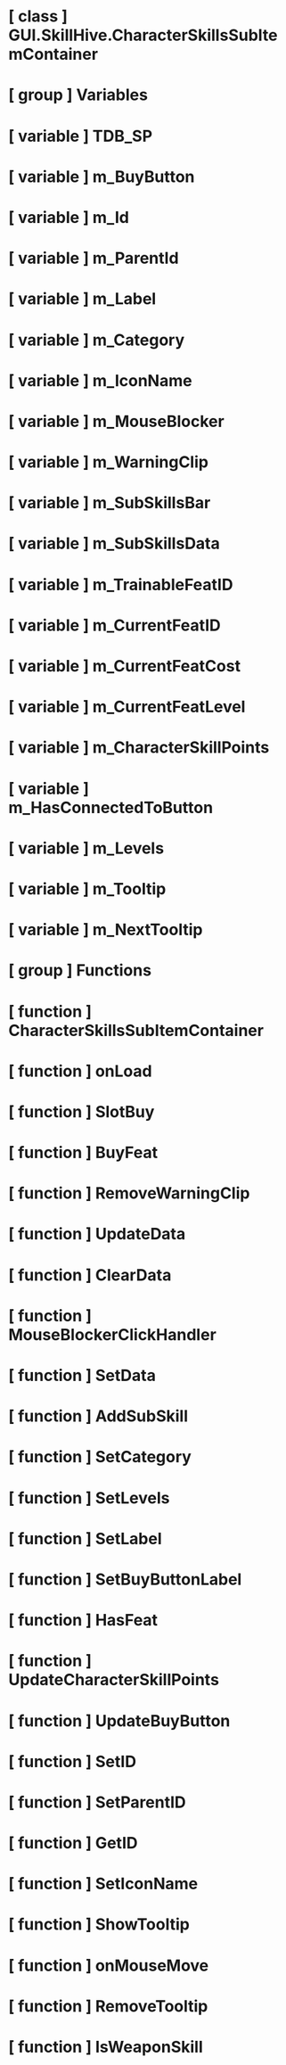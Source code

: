 # [ class ] GUI.SkillHive.CharacterSkillsSubItemContainer

# [ group ] Variables

# [ variable ] TDB_SP

# [ variable ] m_BuyButton

# [ variable ] m_Id

# [ variable ] m_ParentId

# [ variable ] m_Label

# [ variable ] m_Category

# [ variable ] m_IconName

# [ variable ] m_MouseBlocker

# [ variable ] m_WarningClip

# [ variable ] m_SubSkillsBar

# [ variable ] m_SubSkillsData

# [ variable ] m_TrainableFeatID

# [ variable ] m_CurrentFeatID

# [ variable ] m_CurrentFeatCost

# [ variable ] m_CurrentFeatLevel

# [ variable ] m_CharacterSkillPoints

# [ variable ] m_HasConnectedToButton

# [ variable ] m_Levels

# [ variable ] m_Tooltip

# [ variable ] m_NextTooltip

# [ group ] Functions

# [ function ] CharacterSkillsSubItemContainer

# [ function ] onLoad

# [ function ] SlotBuy

# [ function ] BuyFeat

# [ function ] RemoveWarningClip

# [ function ] UpdateData

# [ function ] ClearData

# [ function ] MouseBlockerClickHandler

# [ function ] SetData

# [ function ] AddSubSkill

# [ function ] SetCategory

# [ function ] SetLevels

# [ function ] SetLabel

# [ function ] SetBuyButtonLabel

# [ function ] HasFeat

# [ function ] UpdateCharacterSkillPoints

# [ function ] UpdateBuyButton

# [ function ] SetID

# [ function ] SetParentID

# [ function ] GetID

# [ function ] SetIconName

# [ function ] ShowTooltip

# [ function ] onMouseMove

# [ function ] RemoveTooltip

# [ function ] IsWeaponSkill

